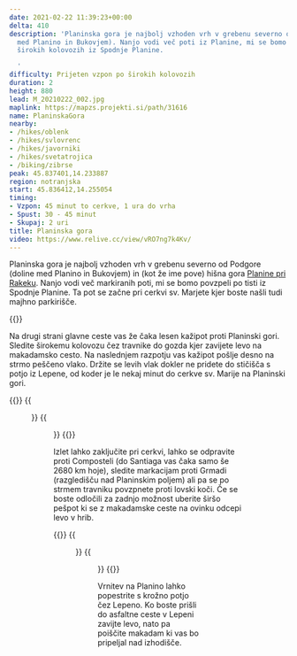 ```yaml
---
date: 2021-02-22 11:39:23+00:00
delta: 410
description: 'Planinska gora je najbolj vzhoden vrh v grebenu severno od Podgore (doline
  med Planino in Bukovjem). Nanjo vodi več poti iz Planine, mi se bomo povzpeli po
  širokih kolovozih iz Spodnje Planine.

  '
difficulty: Prijeten vzpon po širokih kolovozih
duration: 2
height: 880
lead: M_20210222_002.jpg
maplink: https://mapzs.projekti.si/path/31616
name: PlaninskaGora
nearby:
- /hikes/oblenk
- /hikes/svlovrenc
- /hikes/javorniki
- /hikes/svetatrojica
- /biking/zibrse
peak: 45.837401,14.233887
region: notranjska
start: 45.836412,14.255054
timing:
- Vzpon: 45 minut to cerkve, 1 ura do vrha
- Spust: 30 - 45 minut
- Skupaj: 2 uri
title: Planinska gora
video: https://www.relive.cc/view/vRO7ng7k4Kv/
---
```

Planinska gora je najbolj vzhoden vrh v grebenu severno od Podgore (doline med Planino in Bukovjem) in (kot že ime pove) hišna gora [Planine pri Rakeku](https://sl.wikipedia.org/wiki/Planina,_Postojna). Nanjo vodi več markiranih poti, mi se bomo povzpeli po tisti iz Spodnje Planine. Ta pot se začne pri cerkvi sv. Marjete kjer boste našli tudi majhno parkirišče.

{{<hike-details>}}

Na drugi strani glavne ceste vas že čaka lesen kažipot proti Planinski gori. Sledite širokemu kolovozu čez travnike do gozda kjer zavijete levo na makadamsko cesto. Na naslednjem razpotju vas kažipot pošlje desno na strmo peščeno vlako. Držite se levih vlak dokler ne pridete do stičišča s potjo iz Lepene, od koder je le nekaj minut do cerkve sv. Marije na Planinski gori.

{{<gallery>}}
{{<figure src="M_20210222_001.jpg">}}
{{<figure src="M_20210222_003.jpg">}}
{{</gallery>}}

Izlet lahko zaključite pri cerkvi, lahko se odpravite proti Composteli (do Santiaga vas čaka samo še 2680 km hoje), sledite markacijam proti Grmadi (razgledišču nad Planinskim poljem) ali pa se po strmem travniku povzpnete proti lovski koči. Če se boste odločili za zadnjo možnost uberite širšo pešpot ki se z makadamske ceste na ovinku odcepi levo v hrib.

{{<gallery>}}
{{<figure src="M_20210222_004.jpg">}}
{{<figure src="M_20210222_005.jpg">}}
{{</gallery>}}

Vrnitev na Planino lahko popestrite s krožno potjo čez Lepeno. Ko boste prišli do asfaltne ceste v Lepeni zavijte levo, nato pa poiščite makadam ki vas bo pripeljal nad izhodišče.
